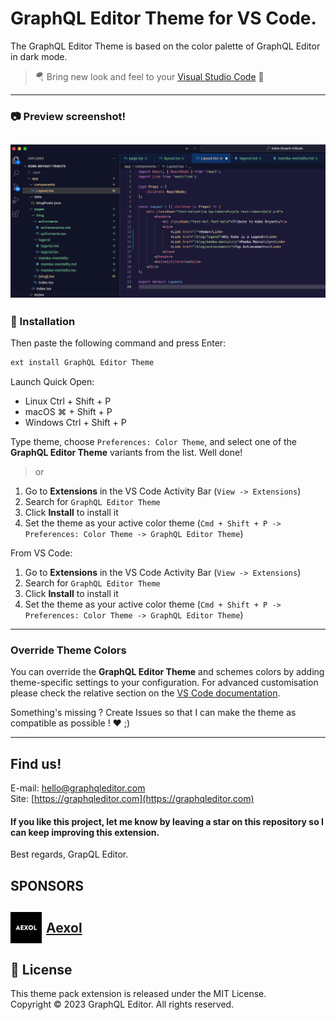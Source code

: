 # GraphQL Editor Theme for VS Code.

The GraphQL Editor Theme is based on the color palette of GraphQL Editor in dark mode.

> 🪂 Bring new look and feel to your [Visual Studio Code](https://code.visualstudio.com) 🤩

---

### 📷 Preview screenshot!

## ![TypeScript](./assets/screenshot.png)

### 🚀 Installation

Then paste the following command and press Enter:

```bash
ext install GraphQL Editor Theme
```

Launch Quick Open:

- Linux Ctrl + Shift + P
- macOS ⌘ + Shift + P
- Windows Ctrl + Shift + P

Type theme, choose `Preferences: Color Theme`, and select one of the **GraphQL Editor Theme** variants from the list. Well done!

> or

1. Go to **Extensions** in the VS Code Activity Bar (`View -> Extensions`)
2. Search for `GraphQL Editor Theme`
3. Click **Install** to install it
4. Set the theme as your active color theme (`Cmd + Shift + P -> Preferences: Color Theme -> GraphQL Editor Theme`)

From VS Code:

1. Go to **Extensions** in the VS Code Activity Bar (`View -> Extensions`)
2. Search for `GraphQL Editor Theme`
3. Click **Install** to install it
4. Set the theme as your active color theme (`Cmd + Shift + P -> Preferences: Color Theme -> GraphQL Editor Theme`)

---

### Override Theme Colors

You can override the **GraphQL Editor Theme** and schemes colors by adding theme-specific settings to your configuration. For advanced customisation please check the relative section on the [VS Code documentation](https://code.visualstudio.com/docs/getstarted/themes#_customizing-a-color-theme).

Something's missing ? Create Issues so that I can make the theme as compatible as possible ! ❤️ ;)

---

## Find us!

E-mail: [hello@graphqleditor.com](hello@graphqleditor.com "Send an e-mail")\
Site: [https://graphqleditor.com](https://graphqleditor.com)

#### If you like this project, let me know by leaving a star on this repository so I can keep improving this extension.

Best regards, GrapQL Editor.

## SPONSORS

<h2>
<a href="https://aexol.com/" target="__blank" style="display:flex;align-items:center;">
<img src="./assets/aexol.png" style="margin-right: 7px; height: 50px; width: 50px"/>Aexol
</a>
</h2>

## 📜 License

This theme pack extension is released under the MIT License.\
Copyright &copy; 2023 GraphQL Editor. All rights reserved.
